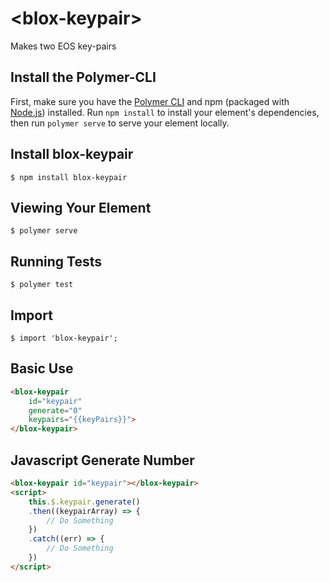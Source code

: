 # \<blox-keypair\>

Makes two EOS key-pairs

## Install the Polymer-CLI

First, make sure you have the [Polymer CLI](https://www.npmjs.com/package/polymer-cli) and npm (packaged with [Node.js](https://nodejs.org)) installed. Run `npm install` to install your element's dependencies, then run `polymer serve` to serve your element locally.


## Install blox-keypair

```
$ npm install blox-keypair
```

## Viewing Your Element

```
$ polymer serve
```

## Running Tests

```
$ polymer test
```

## Import

```
$ import 'blox-keypair';
```

## Basic Use

```html
<blox-keypair
    id="keypair"
    generate="0"
    keypairs="{{keyPairs}}">
</blox-keypair>
```

## Javascript Generate Number

```html
<blox-keypair id="keypair"></blox-keypair>
<script>
    this.$.keypair.generate()
    .then((keypairArray) => {
        // Do Something
    })
    .catch((err) => {
        // Do Something
    })
</script>
```